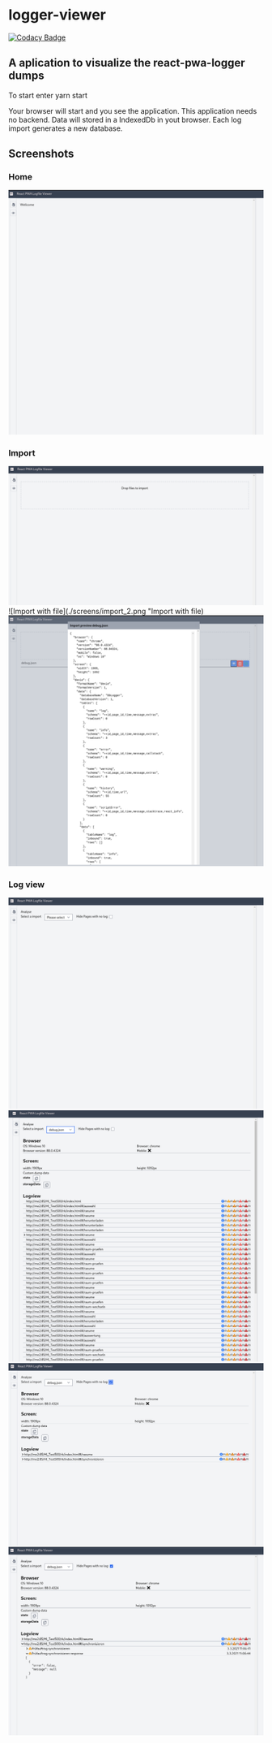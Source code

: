 # logger-viewer

[![Codacy Badge](https://app.codacy.com/project/badge/Grade/6dd262cfeb5b417a9c61e09a66d8699d)](https://www.codacy.com/gh/Nessiahs/logger-viewer/dashboard?utm_source=github.com&utm_medium=referral&utm_content=Nessiahs/logger-viewer&utm_campaign=Badge_Grade)

## A aplication to visualize the react-pwa-logger dumps

To start enter yarn start

Your browser will start and you see the application. This application needs no backend. Data will stored in a IndexedDb in yout browser. Each log import generates a new database.

## Screenshots

### Home

![Home](./screens/home.png "Home after start")

### Import

![Empty Import](./screens/import_1.png "Empty import page")
![Import with file](./screens/import_2.png "Import with file)
![Import preview](./screens/import_3.png "Preview of the file to impoer")

### Log view

![Empty view](./screens/view_1.png "Logview szart")
![Full log view](./screens/view_2.png "Log selected")
![Error only view](./screens/view_3.png "Only logs with a entry")
![Error detail view](./screens/view_4.png "Details for the log entry")
